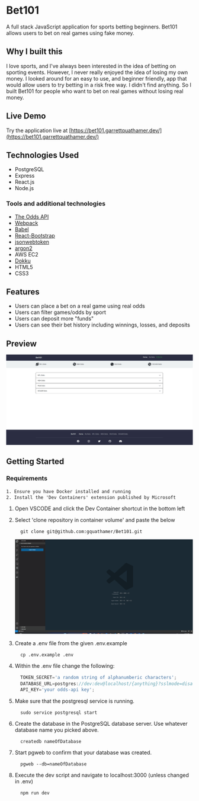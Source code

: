 # Bet101

A full stack JavaScript application for sports betting beginners. Bet101 allows users to bet on real games using fake money.

## Why I built this

I love sports, and I've always been interested in the idea of betting on sporting events. However, I never really enjoyed the idea of losing my own money. I looked around for an
easy to use, and beginner friendly, app that would allow users to try betting in a risk free way. I didn't find anything. So I built Bet101 for people who want to bet on real games without losing real money.

## Live Demo

Try the application live at [https://bet101.garrettquathamer.dev/](https://bet101.garrettquathamer.dev/)

## Technologies Used

- PostgreSQL
- Express
- React.js
- Node.js

### Tools and additional technologies

- [The Odds API](https://the-odds-api.com/)
- [Webpack](https://webpack.js.org/)
- [Babel](https://babeljs.io/)
- [React-Bootstrap](https://react-bootstrap.github.io/)
- [jsonwebtoken](https://www.npmjs.com/package/jsonwebtoken)
- [argon2](https://www.npmjs.com/package/argon2)
- AWS EC2
- [Dokku](https://dokku.com/)
- HTML5
- CSS3

## Features

- Users can place a bet on a real game using real odds
- Users can filter games/odds by sport
- Users can deposit more "funds"
- Users can see their bet history including winnings, losses, and deposits

## Preview

![demo-gif](gifs/app-demo.gif)

## Getting Started

### Requirements

    1. Ensure you have Docker installed and running
    2. Install the 'Dev Containers' extension published by Microsoft

1. Open VSCODE and click the Dev Container shortcut in the bottom left

1. Select 'clone repository in container volume' and paste the below

    ```shell
      git clone git@github.com:gquathamer/Bet101.git
    ```

    ![VSCode Terminal](gifs/clone.gif)

1. Create a .env file from the given .env.example

      ```shell
        cp .env.example .env
      ```

1. Within the .env file change the following:

      ```javascript
        TOKEN_SECRET='a random string of alphanumberic characters';
        DATABASE_URL=postgres://dev:dev@localhost/{anything}?sslmode=disable;
        API_KEY='your odds-api key';
      ```

1. Make sure that the postgresql service is running.

      ```shell
        sudo service postgresql start
      ```

1. Create the database in the PostgreSQL database server. Use whatever database name you picked above.

      ```shell
        createdb nameOfDatabase
      ```


1. Start pgweb to confirm that your database was created.

      ```shell
        pgweb --db=nameOfDatabase
      ```

1. Execute the dev script and navigate to localhost:3000 (unless changed in .env)

      ```shell
        npm run dev
      ```
